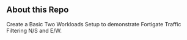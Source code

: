 ## About this Repo
Create a Basic Two Workloads Setup to demonstrate Fortigate Traffic Filtering N/S and E/W.
